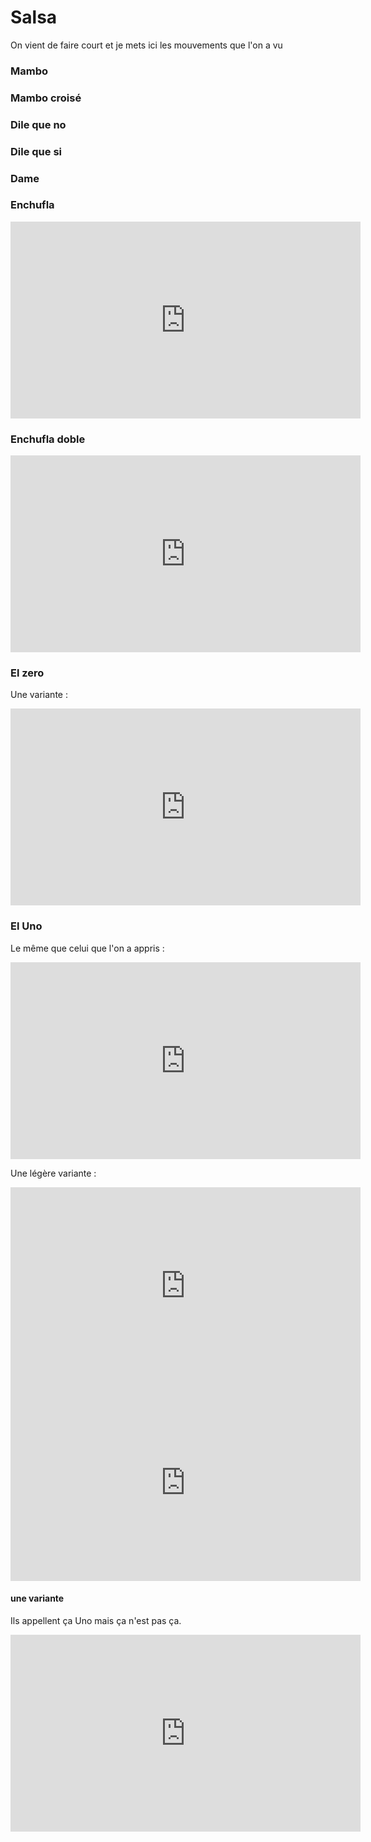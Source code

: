 # Salsa
On vient de faire court et je mets ici les mouvements que l'on a vu

### Mambo

### Mambo croisé 

### Dile que no

### Dile que si

### Dame

### Enchufla

<iframe width="560" height="315" src="https://www.youtube.com/embed/3tUcawE0Bhs" title="YouTube video player" frameborder="0" allow="accelerometer; autoplay; clipboard-write; encrypted-media; gyroscope; picture-in-picture" allowfullscreen></iframe>

### Enchufla doble 
<iframe width="560" height="315" src="https://www.youtube.com/embed/r2KcM4wxOC4" title="YouTube video player" frameborder="0" allow="accelerometer; autoplay; clipboard-write; encrypted-media; gyroscope; picture-in-picture" allowfullscreen></iframe>

### El zero 



Une variante :
<iframe width="560" height="315" src="https://www.youtube.com/embed/LrxBl7RUiYo" title="YouTube video player" frameborder="0" allow="accelerometer; autoplay; clipboard-write; encrypted-media; gyroscope; picture-in-picture" allowfullscreen></iframe>

### El Uno

Le même que celui que l'on a appris :

<iframe width="560" height="315" src="https://www.youtube.com/embed/FZAvKSU2I7E" title="YouTube video player" frameborder="0" allow="accelerometer; autoplay; clipboard-write; encrypted-media; gyroscope; picture-in-picture" allowfullscreen></iframe>

Une légère variante : 

<iframe width="560" height="315" src="https://www.youtube.com/embed/Imw-H_bQb1c" title="YouTube video player" frameborder="0" allow="accelerometer; autoplay; clipboard-write; encrypted-media; gyroscope; picture-in-picture" allowfullscreen></iframe>


<iframe width="560" height="315" src="https://www.youtube.com/embed/cC_WzV8pewI" title="YouTube video player" frameborder="0" allow="accelerometer; autoplay; clipboard-write; encrypted-media; gyroscope; picture-in-picture" allowfullscreen></iframe>


#### une variante
Ils appellent ça Uno mais ça n'est pas ça.

<iframe width="560" height="315" src="https://www.youtube.com/embed/sdn5YmwZ7Oc" title="YouTube video player" frameborder="0" allow="accelerometer; autoplay; clipboard-write; encrypted-media; gyroscope; picture-in-picture" allowfullscreen></iframe>
